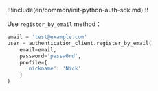 !!!include(en/common/init-python-auth-sdk.md)!!!

Use `register_by_email` method：


```python
email = 'test@example.com'
user = authentication_client.register_by_email(
    email=email,
    password='passw0rd',
    profile={
      'nickname': 'Nick'
    }
)
```
